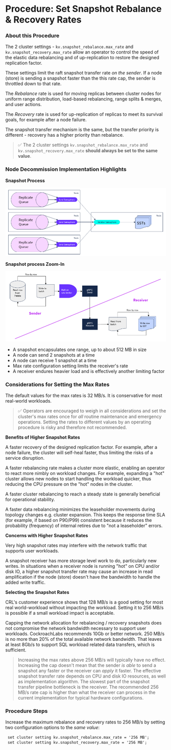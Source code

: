 # Procedure:  Set Snapshot Rebalance & Recovery Rates

### About this Procedure

The 2 cluster settings - `kv.snapshot_rebalance.max_rate` and `kv.snapshot_recovery.max_rate` allow an operator to control the speed of the elastic data rebalancing and of up-replication to restore the designed replication factor.

These settings limit the raft snapshot transfer rate *on the sender*. If a node (store) is sending a snapshot faster than the this rate cap, the sender is throttled down to that rate.

The *Rebalance* rate is used for moving replicas between cluster nodes for uniform range distribution, load-based rebalancing, range splits & merges, and user actions.

The *Recovery* rate is used for up-replication of replicas to meet its survival goals, for example after a node failure.

The snapshot transfer mechanism is the same, but the transfer priority is different - recovery has a higher priority than rebalance.

> ✅  The 2 cluster settings `kv.snapshot_rebalance.max_rate` and `kv.snapshot_recovery.max_rate`  **should always be set to the same value**. 



### Node Decommission Implementation Highlights

**Snapshot Process**

![snapshot transfer](./res/snapshot1.png)



**Snapshot process Zoom-In**

![Snapshot zoom-in](./res/snapshot2.png)

- A snapshot encapsulates one range, up to about 512 MB in size
- A node can send 2 snapshots at a time
- A node can receive 1 snapshot at a time
- Max rate configuration setting limits the receiver's rate
- A receiver endures heavier load and is effectively another limiting factor



### Considerations for Setting the Max Rates

The default values for the max rates is 32 MB/s. It is conservative for most real-world workloads.

> ✅  Operators are encouraged to weigh in all considerations and set the cluster's max rates once for *all* routine maintenance and emergency operations. Setting the rates to different values by an operating procedure is risky and therefore not recommended.



**Benefits of Higher Snapshot Rates**

A faster recovery of the designed replication factor. For example, after a node failure, the cluster will self-heal faster, thus limiting the risks of a service disruption.

A faster rebalancing rate makes a cluster more elastic, enabling an operator to react more nimbly on workload changes. For example, expanding a "hot" cluster allows new nodes to start handling the workload quicker, thus reducing the CPU pressure on the "hot" nodes in the cluster.

A faster cluster rebalancing to reach a steady state is generally beneficial for operational stability.

A faster data rebalancing minimizes the leaseholder movements during topology changes e.g. cluster expansion. This keeps the response time SLA (for example, if based on P90/P99) consistent because it reduces the probability (frequency) of internal retires due to "not a leaseholder" errors.

**Concerns with Higher Snapshot Rates**

Very high snapshot rates may interfere with the network traffic that supports user workloads.

A snapshot receiver has more storage level work to do, particularly new writes. In situations when a receiver node is running "hot" on CPU and/or disk IO, a higher snapshot transfer rate may cause an increase in read amplification if the node (store) doesn't have the bandwidth to handle the added write traffic.

**Selecting the Snapshot Rates**

CRL's customer experience shows that 128 MB/s is a good setting for most real world-workload without impacting the workload. Setting it to 256 MB/s is possible if a small workload impact is acceptable.

Capping the network allocation for rebalancing / recovery snapshots does not compromise the network bandwidth necessary to support user workloads. CockroachLabs recommends 10Gb or better network. 250 MB/s is no more than 20% of the total available network bandwidth. That leaves at least 8Gb/s to support SQL workload related data transfers, which is sufficient. 

> Increasing the max rates above 256 MB/s will typically have no effect. Increasing the cap doesn't mean that the sender *is able* to send a snapshot any faster or the receiver can *apply* it faster. The effective snapshot transfer rate depends on CPU and disk IO resources, as well as implementation algorithm. The slowest part of the snapshot transfer pipeline bottleneck is the receiver. The recommended 256 MB/s rate cap is higher than what the receiver can process in the current implementation for typical hardware configurations.



### Procedure Steps

Increase the maximum rebalance and recovery rates to 256 MB/s by setting two configuration options to the *same value*:

```
 set cluster setting kv.snapshot_rebalance.max_rate = '256 MB';
 set cluster setting kv.snapshot_recovery.max_rate = '256 MB';
```

